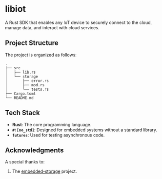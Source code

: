 # libiot

A Rust SDK that enables any IoT device to securely connect to the cloud, manage data, and interact with cloud services.

## Project Structure

The project is organized as follows:

```
.
├── src
│   ├── lib.rs
│   └── storage
│       ├── error.rs
│       ├── mod.rs
│       └── tests.rs
├── Cargo.toml
└── README.md
```

## Tech Stack

- **Rust**: The core programming language.
- **`#![no_std]`**: Designed for embedded systems without a standard library.
- **`futures`**: Used for testing asynchronous code.

## Acknowledgments

A special thanks to:
1. The [embedded-storage](https://github.com/rust-embedded-community/embedded-storage) project.
